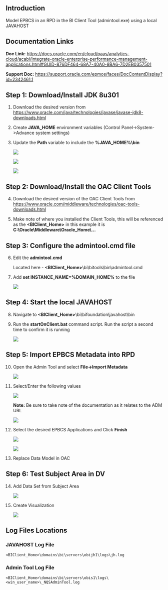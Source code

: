 ## **Introduction**

Model EPBCS in an RPD in the BI Client Tool (admintool.exe) using a local JAVAHOST

## **Documentation Links**

**Doc Link:** <https://docs.oracle.com/en/cloud/paas/analytics-cloud/acabi/integrate-oracle-enterprise-performance-management-applications.html#GUID-876DF464-68A7-40A0-8BA6-7D2EB0357501>

**Support Doc:** <https://support.oracle.com/epmos/faces/DocContentDisplay?id=2342461.1>

## **Step 1: Download/Install JDK 8u301**

1.  Download the desired version from <https://www.oracle.com/java/technologies/javase/javase-jdk8-downloads.html>

2.  Create **JAVA\_HOME** environment variables (Control Panel-\>System-\>Advance system settings)

3.  Update the **Path** variable to include the **%JAVA\_HOME%\\bin**

    ![](/images/analytics/epbcs/image1.png)

    ![](/images/analytics/epbcs/image2.png)

    ![](/images/analytics/epbcs/image3.png)

## **Step 2: Download/Install the OAC Client Tools**

4.  Download the desired version of the OAC Client Tools from <https://www.oracle.com/middleware/technologies/oac-tools-downloads.html>

5.  Make note of where you installed the Client Tools, this will be referenced as the **\<BIClient\_Home\>** in this example it is **C:\\Oracle\\Middleware\\Oracle\_Home\\\...**

## **Step 3: Configure the admintool.cmd file**

6.  Edit the **admintool.cmd**

    Located here - **\<BIClient\_Home\>**\\bi\\bitools\\bin\\admintool.cmd

7.  Add **set INSTANCE\_NAME=%DOMAIN\_HOME%** to the file

    ![](/images/analytics/epbcs/image4.png)

## **Step 4: Start the local JAVAHOST**

8.  Navigate to **\<BIClient\_Home\>**\\bi\\bifoundation\\javahost\\bin

9.  Run the **startOnClient.bat** command script. Run the script a second time to confirm it is running

    ![](/images/analytics/epbcs/image5.png)

## **Step 5: Import EPBCS Metadata into RPD**

10. Open the Admin Tool and select **File-\>Import Metadata**

    ![](/images/analytics/epbcs/image6.png)

11. Select/Enter the following values

    ![](/images/analytics/epbcs/image7.png)

    **Note:** Be sure to take note of the documentation as it relates to the ADM URL

    ![](/images/analytics/epbcs/image8.png)

12. Select the desired EPBCS Applications and Click **Finish**

    ![](/images/analytics/epbcs/image9.png)

    ![](/images/analytics/epbcs/image10.png)

13. Replace Data Model in OAC

## **Step 6: Test Subject Area in DV**

14. Add Data Set from Subject Area

    ![](/images/analytics/epbcs/image11.png)

15. Create Visualization
    
    ![](/images/analytics/epbcs/image12.png)

## **Log Files Locations**

### JAVAHOST Log File

```
<BIClient_Home>\domains\bi\servers\obijh1\logs\jh.log
```

### Admin Tool Log File

```
<BIClient_Home>\domains\bi\servers\obis1\logs\<win_user_name>\_NQSAdminTool.log
```
